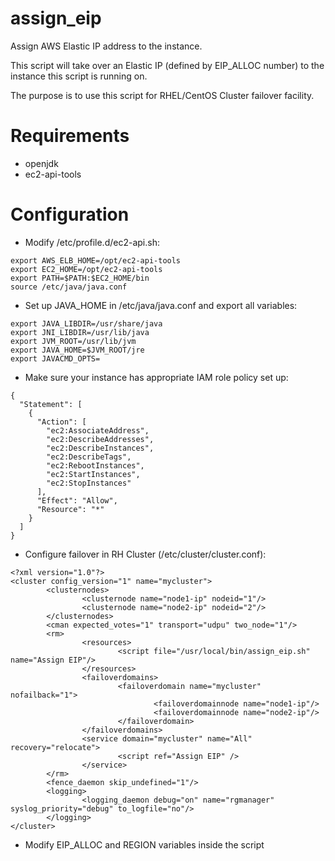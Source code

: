 assign_eip
==========

Assign AWS Elastic IP address to the instance.

This script will take over an Elastic IP (defined by EIP_ALLOC number) to the instance
this script is running on.

The purpose is to use this script for RHEL/CentOS Cluster failover facility.

Requirements
============

- openjdk
- ec2-api-tools

Configuration
=============
- Modify /etc/profile.d/ec2-api.sh:
~~~
export AWS_ELB_HOME=/opt/ec2-api-tools
export EC2_HOME=/opt/ec2-api-tools
export PATH=$PATH:$EC2_HOME/bin
source /etc/java/java.conf
~~~

- Set up JAVA_HOME in /etc/java/java.conf and export all variables:
~~~
export JAVA_LIBDIR=/usr/share/java
export JNI_LIBDIR=/usr/lib/java
export JVM_ROOT=/usr/lib/jvm
export JAVA_HOME=$JVM_ROOT/jre
export JAVACMD_OPTS=
~~~

- Make sure your instance has appropriate IAM role policy set up:
~~~ 
{
  "Statement": [
    {
      "Action": [
        "ec2:AssociateAddress",
        "ec2:DescribeAddresses",
        "ec2:DescribeInstances",
        "ec2:DescribeTags",
        "ec2:RebootInstances",
        "ec2:StartInstances",
        "ec2:StopInstances"
      ],
      "Effect": "Allow",
      "Resource": "*"
    }
  ]
}
~~~

- Configure failover in RH Cluster (/etc/cluster/cluster.conf):
~~~
<?xml version="1.0"?>
<cluster config_version="1" name="mycluster">
        <clusternodes>
                <clusternode name="node1-ip" nodeid="1"/>
                <clusternode name="node2-ip" nodeid="2"/>
        </clusternodes>
        <cman expected_votes="1" transport="udpu" two_node="1"/>
        <rm>
                <resources>
                        <script file="/usr/local/bin/assign_eip.sh" name="Assign EIP"/>
                </resources>
                <failoverdomains>
                        <failoverdomain name="mycluster" nofailback="1">
                                <failoverdomainnode name="node1-ip"/>
                                <failoverdomainnode name="node2-ip"/>
                        </failoverdomain>
                </failoverdomains>
                <service domain="mycluster" name="All" recovery="relocate">
                        <script ref="Assign EIP" />
                </service>
        </rm>
        <fence_daemon skip_undefined="1"/>
        <logging>
                <logging_daemon debug="on" name="rgmanager" syslog_priority="debug" to_logfile="no"/>
        </logging>
</cluster>
~~~

- Modify EIP_ALLOC and REGION variables inside the script
